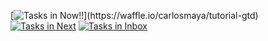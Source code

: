 [![Tasks in Now!!](https://badge.waffle.io/carlosmaya/tutorial-gtd.png?label=now&title=Now!!)](https://waffle.io/carlosmaya/tutorial-gtd)
[![Tasks in Next](https://badge.waffle.io/carlosmaya/tutorial-gtd.png?label=next&title=Next)](https://waffle.io/carlosmaya/tutorial-gtd)
[![Tasks in Inbox](https://badge.waffle.io/carlosmaya/tutorial-gtd.png?label=inbox&title=Inbox)](https://waffle.io/carlosmaya/tutorial-gtd)
